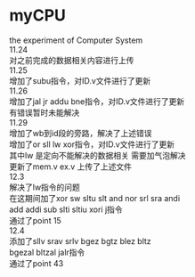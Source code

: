 # myCPU
the experiment of Computer System  
11.24  
对之前完成的数据相关内容进行上传  
11.25  
增加了subu指令，对ID.v文件进行了更新  
11.26  
增加了jal jr addu bne指令，对ID.v文件进行了更新  
有错误暂时未能解决  
11.29  
增加了wb到id段的旁路，解决了上述错误  
增加了or sll lw xor指令，对ID.v文件进行了更新  
其中lw 是定向不能解决的数据相关 需要加气泡解决  
更新了mem.v ex.v 上传了上述文件  
12.3  
解决了lw指令的问题  
在这期间加了xor sw sltu slt and nor srl sra andi  
add addi sub slti sltiu xori j指令  
通过了point 15  
12.4  
添加了sllv srav srlv bgez bgtz blez bltz  
bgezal bltzal jalr指令  
通过了point 43  

